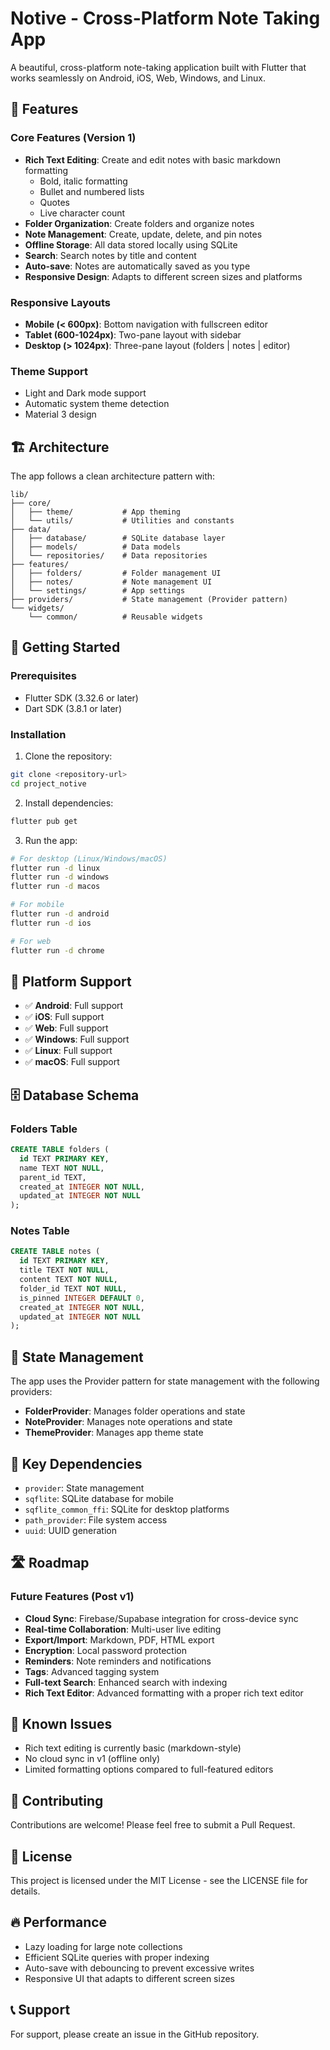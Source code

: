 # Notive - Cross-Platform Note Taking App

A beautiful, cross-platform note-taking application built with Flutter that works seamlessly on Android, iOS, Web, Windows, and Linux.

## 🌟 Features

### Core Features (Version 1)
- **Rich Text Editing**: Create and edit notes with basic markdown formatting
  - Bold, italic formatting
  - Bullet and numbered lists
  - Quotes
  - Live character count
- **Folder Organization**: Create folders and organize notes
- **Note Management**: Create, update, delete, and pin notes
- **Offline Storage**: All data stored locally using SQLite
- **Search**: Search notes by title and content
- **Auto-save**: Notes are automatically saved as you type
- **Responsive Design**: Adapts to different screen sizes and platforms

### Responsive Layouts
- **Mobile (< 600px)**: Bottom navigation with fullscreen editor
- **Tablet (600-1024px)**: Two-pane layout with sidebar
- **Desktop (> 1024px)**: Three-pane layout (folders | notes | editor)

### Theme Support
- Light and Dark mode support
- Automatic system theme detection
- Material 3 design

## 🏗️ Architecture

The app follows a clean architecture pattern with:

```
lib/
├── core/
│   ├── theme/           # App theming
│   └── utils/           # Utilities and constants
├── data/
│   ├── database/        # SQLite database layer
│   ├── models/          # Data models
│   └── repositories/    # Data repositories
├── features/
│   ├── folders/         # Folder management UI
│   ├── notes/           # Note management UI
│   └── settings/        # App settings
├── providers/           # State management (Provider pattern)
└── widgets/
    └── common/          # Reusable widgets
```

## 🚀 Getting Started

### Prerequisites
- Flutter SDK (3.32.6 or later)
- Dart SDK (3.8.1 or later)

### Installation

1. Clone the repository:
```bash
git clone <repository-url>
cd project_notive
```

2. Install dependencies:
```bash
flutter pub get
```

3. Run the app:
```bash
# For desktop (Linux/Windows/macOS)
flutter run -d linux
flutter run -d windows
flutter run -d macos

# For mobile
flutter run -d android
flutter run -d ios

# For web
flutter run -d chrome
```

## 📱 Platform Support

- ✅ **Android**: Full support
- ✅ **iOS**: Full support  
- ✅ **Web**: Full support
- ✅ **Windows**: Full support
- ✅ **Linux**: Full support
- ✅ **macOS**: Full support

## 🗄️ Database Schema

### Folders Table
```sql
CREATE TABLE folders (
  id TEXT PRIMARY KEY,
  name TEXT NOT NULL,
  parent_id TEXT,
  created_at INTEGER NOT NULL,
  updated_at INTEGER NOT NULL
);
```

### Notes Table
```sql
CREATE TABLE notes (
  id TEXT PRIMARY KEY,
  title TEXT NOT NULL,
  content TEXT NOT NULL,
  folder_id TEXT NOT NULL,
  is_pinned INTEGER DEFAULT 0,
  created_at INTEGER NOT NULL,
  updated_at INTEGER NOT NULL
);
```

## 🎯 State Management

The app uses the Provider pattern for state management with the following providers:

- **FolderProvider**: Manages folder operations and state
- **NoteProvider**: Manages note operations and state  
- **ThemeProvider**: Manages app theme state

## 🔧 Key Dependencies

- `provider`: State management
- `sqflite`: SQLite database for mobile
- `sqflite_common_ffi`: SQLite for desktop platforms
- `path_provider`: File system access
- `uuid`: UUID generation

## 🛣️ Roadmap

### Future Features (Post v1)
- **Cloud Sync**: Firebase/Supabase integration for cross-device sync
- **Real-time Collaboration**: Multi-user live editing
- **Export/Import**: Markdown, PDF, HTML export
- **Encryption**: Local password protection
- **Reminders**: Note reminders and notifications
- **Tags**: Advanced tagging system
- **Full-text Search**: Enhanced search with indexing
- **Rich Text Editor**: Advanced formatting with a proper rich text editor

## 🐛 Known Issues

- Rich text editing is currently basic (markdown-style)
- No cloud sync in v1 (offline only)
- Limited formatting options compared to full-featured editors

## 🤝 Contributing

Contributions are welcome! Please feel free to submit a Pull Request.

## 📄 License

This project is licensed under the MIT License - see the LICENSE file for details.

## 🔥 Performance

- Lazy loading for large note collections
- Efficient SQLite queries with proper indexing
- Auto-save with debouncing to prevent excessive writes
- Responsive UI that adapts to different screen sizes

## 📞 Support

For support, please create an issue in the GitHub repository.
